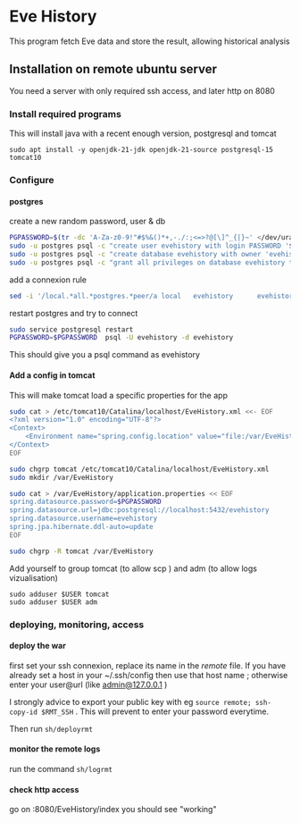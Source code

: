 # Eve History

This program fetch Eve data and store the result, allowing historical analysis

## Installation on remote ubuntu server

You need a server with only required ssh access, and later http on 8080

### Install required programs

This will install java with a recent enough version, postgresql and tomcat

`sudo apt install -y openjdk-21-jdk openjdk-21-source postgresql-15 tomcat10`

### Configure


#### postgres

create a new random password, user & db

```bash
PGPASSWORD=$(tr -dc 'A-Za-z0-9!"#$%&()*+,-./:;<=>?@[\]^_{|}~' </dev/urandom | head -c 32  ; echo)
sudo -u postgres psql -c "create user evehistory with login PASSWORD '$PGPASSWORD';"
sudo -u postgres psql -c "create database evehistory with owner 'evehistory' encoding 'utf8';"
sudo -u postgres psql -c "grant all privileges on database evehistory to evehistory;"
```

add a connexion rule 

```bash
sed -i '/local.*all.*postgres.*peer/a local   evehistory      evehistory                              scram-sha-256' /etc/postgresql/15/main/pg_hba.conf
```

restart postgres and try to connect

```bash
sudo service postgresql restart
PGPASSWORD=$PGPASSWORD  psql -U evehistory -d evehistory
```

This should give you a psql command as evehistory

#### Add a config in tomcat

This will make tomcat load a specific properties for the app

``` bash
sudo cat > /etc/tomcat10/Catalina/localhost/EveHistory.xml <<- EOF
<?xml version="1.0" encoding="UTF-8"?>
<Context>
    <Environment name="spring.config.location" value="file:/var/EveHistory/" type="java.lang.String"/>
</Context>
EOF

sudo chgrp tomcat /etc/tomcat10/Catalina/localhost/EveHistory.xml
sudo mkdir /var/EveHistory

sudo cat > /var/EveHistory/application.properties << EOF
spring.datasource.password=$PGPASSWORD
spring.datasource.url=jdbc:postgresql://localhost:5432/evehistory
spring.datasource.username=evehistory
spring.jpa.hibernate.ddl-auto=update
EOF

sudo chgrp -R tomcat /var/EveHistory
```

Add yourself to group tomcat (to allow scp ) and adm (to allow logs vizualisation)

```
sudo adduser $USER tomcat
sudo adduser $USER adm
```

### deploying, monitoring, access

#### deploy the war

first set your ssh connexion, replace its name in the *remote* file. If you have already set a host in your ~/.ssh/config then use that host name ; otherwise enter your user@url (like admin@127.0.0.1 )

I strongly advice to export your public key with eg `source remote; ssh-copy-id $RMT_SSH` . This will prevent to enter your password everytime.

Then run `sh/deployrmt`

#### monitor the remote logs

run the command `sh/logrmt`

#### check http access

go on <yourserveraddress>:8080/EveHistory/index
you should see "working"